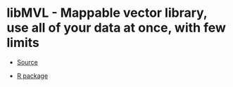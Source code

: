 libMVL - Mappable vector library, use all of your data at once, with few limits
===============================================================================

*  [Source](https://github.com/volodya31415/libMVL)

*  [R package](https://CRAN.R-project.org/package=RMVL)

